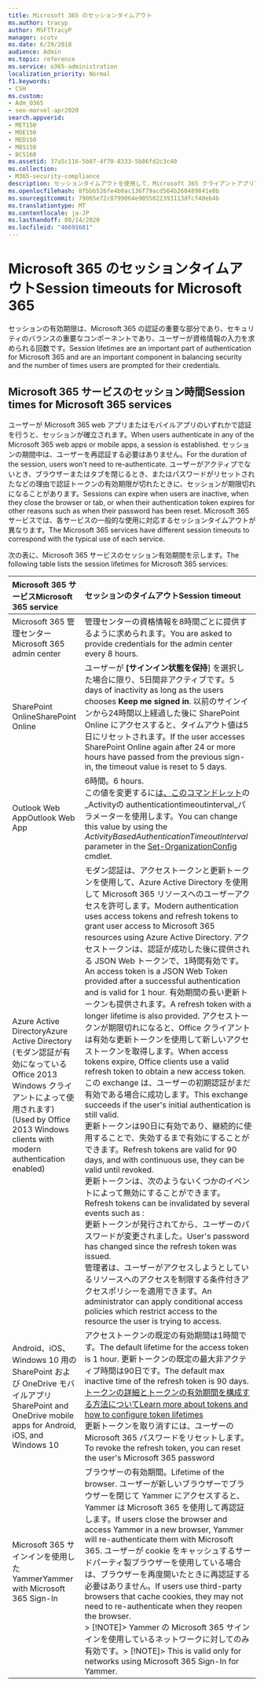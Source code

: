 ```yaml
---
title: Microsoft 365 のセッションタイムアウト
ms.author: tracyp
author: MSFTTracyP
manager: scotv
ms.date: 6/29/2018
audience: Admin
ms.topic: reference
ms.service: o365-administration
localization_priority: Normal
f1.keywords:
- CSH
ms.custom:
- Adm_O365
- seo-marvel-apr2020
search.appverid:
- MET150
- MOE150
- MED150
- MBS150
- BCS160
ms.assetid: 37a5c116-5b07-4f70-8333-5b86fd2c3c40
ms.collection:
- M365-security-compliance
description: セッションタイムアウトを使用して、Microsoft 365 クライアントアプリでのセキュリティと容易なアクセスのバランスを取る方法を説明します。
ms.openlocfilehash: 8fbbb526fe4b0ac136f79acd564b268489841e0b
ms.sourcegitcommit: 79065e72c0799064e9055022393113dfcf40eb4b
ms.translationtype: MT
ms.contentlocale: ja-JP
ms.lasthandoff: 08/14/2020
ms.locfileid: "46691681"
---
```

# <a name="session-timeouts-for-microsoft-365"></a><span data-ttu-id="4d931-103">Microsoft 365 のセッションタイムアウト</span><span class="sxs-lookup"><span data-stu-id="4d931-103">Session timeouts for Microsoft 365</span></span>

<span data-ttu-id="4d931-104">セッションの有効期限は、Microsoft 365 の認証の重要な部分であり、セキュリティのバランスの重要なコンポーネントであり、ユーザーが資格情報の入力を求められる回数です。</span><span class="sxs-lookup"><span data-stu-id="4d931-104">Session lifetimes are an important part of authentication for Microsoft 365 and are an important component in balancing security and the number of times users are prompted for their credentials.</span></span>
  
## <a name="session-times-for-microsoft-365-services"></a><span data-ttu-id="4d931-105">Microsoft 365 サービスのセッション時間</span><span class="sxs-lookup"><span data-stu-id="4d931-105">Session times for Microsoft 365 services</span></span>

<span data-ttu-id="4d931-106">ユーザーが Microsoft 365 web アプリまたはモバイルアプリのいずれかで認証を行うと、セッションが確立されます。</span><span class="sxs-lookup"><span data-stu-id="4d931-106">When users authenticate in any of the Microsoft 365 web apps or mobile apps, a session is established.</span></span> <span data-ttu-id="4d931-107">セッションの期間中は、ユーザーを再認証する必要はありません。</span><span class="sxs-lookup"><span data-stu-id="4d931-107">For the duration of the session, users won't need to re-authenticate.</span></span> <span data-ttu-id="4d931-108">ユーザーがアクティブでないとき、ブラウザーまたはタブを閉じるとき、またはパスワードがリセットされたなどの理由で認証トークンの有効期限が切れたときに、セッションが期限切れになることがあります。</span><span class="sxs-lookup"><span data-stu-id="4d931-108">Sessions can expire when users are inactive, when they close the browser or tab, or when their authentication token expires for other reasons such as when their password has been reset.</span></span> <span data-ttu-id="4d931-109">Microsoft 365 サービスでは、各サービスの一般的な使用に対応するセッションタイムアウトが異なります。</span><span class="sxs-lookup"><span data-stu-id="4d931-109">The Microsoft 365 services have different session timeouts to correspond with the typical use of each service.</span></span>
  
<span data-ttu-id="4d931-110">次の表に、Microsoft 365 サービスのセッション有効期間を示します。</span><span class="sxs-lookup"><span data-stu-id="4d931-110">The following table lists the session lifetimes for Microsoft 365 services:</span></span>
  
|<span data-ttu-id="4d931-111">**Microsoft 365 サービス**</span><span class="sxs-lookup"><span data-stu-id="4d931-111">**Microsoft 365 service**</span></span>|<span data-ttu-id="4d931-112">**セッションのタイムアウト**</span><span class="sxs-lookup"><span data-stu-id="4d931-112">**Session timeout**</span></span>|
|:-----|:-----|
|<span data-ttu-id="4d931-113">Microsoft 365 管理センター</span><span class="sxs-lookup"><span data-stu-id="4d931-113">Microsoft 365 admin center</span></span>  <br/> |<span data-ttu-id="4d931-114">管理センターの資格情報を8時間ごとに提供するように求められます。</span><span class="sxs-lookup"><span data-stu-id="4d931-114">You are asked to provide credentials for the admin center every 8 hours.</span></span>  <br/> |
|<span data-ttu-id="4d931-115">SharePoint Online</span><span class="sxs-lookup"><span data-stu-id="4d931-115">SharePoint Online</span></span>  <br/> |<span data-ttu-id="4d931-116">ユーザーが **[サインイン状態を保持**] を選択した場合に限り、5日間非アクティブです。</span><span class="sxs-lookup"><span data-stu-id="4d931-116">5 days of inactivity as long as the users chooses **Keep me signed in**.</span></span> <span data-ttu-id="4d931-117">以前のサインインから24時間以上経過した後に SharePoint Online にアクセスすると、タイムアウト値は5日にリセットされます。</span><span class="sxs-lookup"><span data-stu-id="4d931-117">If the user accesses SharePoint Online again after 24 or more hours have passed from the previous sign-in, the timeout value is reset to 5 days.</span></span>  <br/> |
|<span data-ttu-id="4d931-118">Outlook Web App</span><span class="sxs-lookup"><span data-stu-id="4d931-118">Outlook Web App</span></span>  <br/> |<span data-ttu-id="4d931-119">6時間。</span><span class="sxs-lookup"><span data-stu-id="4d931-119">6 hours.</span></span>  <br/> <span data-ttu-id="4d931-120">この値を変更するに[は、このコマンドレット](https://go.microsoft.com/fwlink/p/?LinkId=615378)の_Activityの authenticationtimeoutinterval_パラメーターを使用します。</span><span class="sxs-lookup"><span data-stu-id="4d931-120">You can change this value by using the  _ActivityBasedAuthenticationTimeoutInterval_ parameter in the [Set-OrganizationConfig](https://go.microsoft.com/fwlink/p/?LinkId=615378) cmdlet.</span></span>  <br/> |
|<span data-ttu-id="4d931-121">Azure Active Directory</span><span class="sxs-lookup"><span data-stu-id="4d931-121">Azure Active Directory</span></span>  <br/> <span data-ttu-id="4d931-122">(モダン認証が有効になっている Office 2013 Windows クライアントによって使用されます)</span><span class="sxs-lookup"><span data-stu-id="4d931-122">(Used by Office 2013 Windows clients with modern authentication enabled)</span></span>  <br/> | <span data-ttu-id="4d931-123">モダン認証は、アクセストークンと更新トークンを使用して、Azure Active Directory を使用して Microsoft 365 リソースへのユーザーアクセスを許可します。</span><span class="sxs-lookup"><span data-stu-id="4d931-123">Modern authentication uses access tokens and refresh tokens to grant user access to Microsoft 365 resources using Azure Active Directory.</span></span> <span data-ttu-id="4d931-124">アクセストークンは、認証が成功した後に提供される JSON Web トークンで、1時間有効です。</span><span class="sxs-lookup"><span data-stu-id="4d931-124">An access token is a JSON Web Token provided after a successful authentication and is valid for 1 hour.</span></span> <span data-ttu-id="4d931-125">有効期間の長い更新トークンも提供されます。</span><span class="sxs-lookup"><span data-stu-id="4d931-125">A refresh token with a longer lifetime is also provided.</span></span> <span data-ttu-id="4d931-126">アクセストークンが期限切れになると、Office クライアントは有効な更新トークンを使用して新しいアクセストークンを取得します。</span><span class="sxs-lookup"><span data-stu-id="4d931-126">When access tokens expire, Office clients use a valid refresh token to obtain a new access token.</span></span> <span data-ttu-id="4d931-127">この exchange は、ユーザーの初期認証がまだ有効である場合に成功します。</span><span class="sxs-lookup"><span data-stu-id="4d931-127">This exchange succeeds if the user's initial authentication is still valid.</span></span>  <br/>  <span data-ttu-id="4d931-128">更新トークンは90日に有効であり、継続的に使用することで、失効するまで有効にすることができます。</span><span class="sxs-lookup"><span data-stu-id="4d931-128">Refresh tokens are valid for 90 days, and with continuous use, they can be valid until revoked.</span></span>  <br/>  <span data-ttu-id="4d931-129">更新トークンは、次のようないくつかのイベントによって無効にすることができます。</span><span class="sxs-lookup"><span data-stu-id="4d931-129">Refresh tokens can be invalidated by several events such as :</span></span>  <br/>  <span data-ttu-id="4d931-130">更新トークンが発行されてから、ユーザーのパスワードが変更されました。</span><span class="sxs-lookup"><span data-stu-id="4d931-130">User's password has changed since the refresh token was issued.</span></span>  <br/>  <span data-ttu-id="4d931-131">管理者は、ユーザーがアクセスしようとしているリソースへのアクセスを制限する条件付きアクセスポリシーを適用できます。</span><span class="sxs-lookup"><span data-stu-id="4d931-131">An administrator can apply conditional access policies which restrict access to the resource the user is trying to access.</span></span>  <br/> |
|<span data-ttu-id="4d931-132">Android、iOS、Windows 10 用の SharePoint および OneDrive モバイルアプリ</span><span class="sxs-lookup"><span data-stu-id="4d931-132">SharePoint and OneDrive mobile apps for Android, iOS, and Windows 10</span></span>  <br/> |<span data-ttu-id="4d931-133">アクセストークンの既定の有効期間は1時間です。</span><span class="sxs-lookup"><span data-stu-id="4d931-133">The default lifetime for the access token is 1 hour.</span></span> <span data-ttu-id="4d931-134">更新トークンの既定の最大非アクティブ時間は90日です。</span><span class="sxs-lookup"><span data-stu-id="4d931-134">The default max inactive time of the refresh token is 90 days.</span></span>  <br/> [<span data-ttu-id="4d931-135">トークンの詳細とトークンの有効期間を構成する方法について</span><span class="sxs-lookup"><span data-stu-id="4d931-135">Learn more about tokens and how to configure token lifetimes</span></span>](https://docs.microsoft.com/azure/active-directory/active-directory-configurable-token-lifetimes) <br/> <span data-ttu-id="4d931-136">更新トークンを取り消すには、ユーザーの Microsoft 365 パスワードをリセットします。</span><span class="sxs-lookup"><span data-stu-id="4d931-136">To revoke the refresh token, you can reset the user's Microsoft 365 password</span></span>  <br/> |
|<span data-ttu-id="4d931-137">Microsoft 365 サインインを使用した Yammer</span><span class="sxs-lookup"><span data-stu-id="4d931-137">Yammer with Microsoft 365 Sign-In</span></span>  <br/> |<span data-ttu-id="4d931-138">ブラウザーの有効期間。</span><span class="sxs-lookup"><span data-stu-id="4d931-138">Lifetime of the browser.</span></span> <span data-ttu-id="4d931-139">ユーザーが新しいブラウザーでブラウザーを閉じて Yammer にアクセスすると、Yammer は Microsoft 365 を使用して再認証します。</span><span class="sxs-lookup"><span data-stu-id="4d931-139">If users close the browser and access Yammer in a new browser, Yammer will re-authenticate them with Microsoft 365.</span></span> <span data-ttu-id="4d931-140">ユーザーが cookie をキャッシュするサードパーティ製ブラウザーを使用している場合は、ブラウザーを再度開いたときに再認証する必要はありません。</span><span class="sxs-lookup"><span data-stu-id="4d931-140">If users use third-party browsers that cache cookies, they may not need to re-authenticate when they reopen the browser.</span></span>  <br/> <span data-ttu-id="4d931-141">> [!NOTE]> Yammer の Microsoft 365 サインインを使用しているネットワークに対してのみ有効です。</span><span class="sxs-lookup"><span data-stu-id="4d931-141">> [!NOTE]> This is valid only for networks using Microsoft 365 Sign-In for Yammer.</span></span>           |
   

